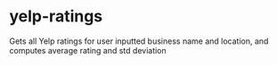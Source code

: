 # yelp-ratings
Gets all Yelp ratings for user inputted business name and location, and computes average rating and std deviation
